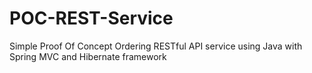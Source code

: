 # POC-REST-Service
Simple Proof Of Concept Ordering RESTful API service using Java with Spring MVC and Hibernate framework
